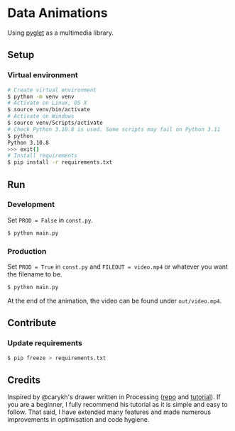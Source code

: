 # Data Animations

Using [pyglet][3] as a multimedia library.

## Setup

### Virtual environment

```bash
# Create virtual environment
$ python -m venv venv
# Activate on Linux, OS X
$ source venv/bin/activate
# Activate on Windows
$ source venv/Scripts/activate
# Check Python 3.10.8 is used. Some scripts may fail on Python 3.11
$ python
Python 3.10.8
>>> exit()
# Install requirements
$ pip install -r requirements.txt
```

## Run

### Development

Set `PROD = False` in `const.py`.

```bash
$ python main.py
```

### Production

Set `PROD = True` in `const.py` and `FILEOUT = video.mp4` or whatever you want
the filename to be.

```bash
$ python main.py
```

At the end of the animation, the video can be found under `out/video.mp4`.

## Contribute

### Update requirements

```bash
$ pip freeze > requirements.txt
```

## Credits

Inspired by @carykh's drawer written in Processing ([repo][1] and
[tutorial][2]). If you are a beginner, I fully recommend his tutorial as it is
simple and easy to follow. That said, I have extended many features and made
numerous improvements in optimisation and code hygiene.

[1]: https://github.com/carykh/AbacabaTutorialDrawer
[2]: https://www.youtube.com/playlist?list=PLsRQr3mpFF3Khoca0cXA8-_tSloCwlZK8
[3]: https://pyglet.readthedocs.io/en/latest/
